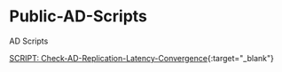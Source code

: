 # Public-AD-Scripts

AD Scripts

 [SCRIPT: Check-AD-Replication-Latency-Convergence](Check-AD-Replication-Latency-Convergence.md){:target="_blank"}
